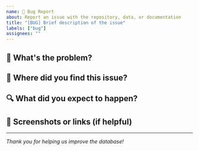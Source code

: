 ```yaml
---
name: 🐛 Bug Report
about: Report an issue with the repository, data, or documentation
title: "[BUG] Brief description of the issue"
labels: ["bug"]
assignees: ""
---
```


## 🐛 What's the problem?

<!-- Describe what's wrong -->

## 📍 Where did you find this issue?

<!-- Which page, file, or section? -->

## 🔍 What did you expect to happen?

<!-- What should work correctly? -->

## 📸 Screenshots or links (if helpful)

<!-- Add any evidence that helps explain the problem -->

---

_Thank you for helping us improve the database!_
